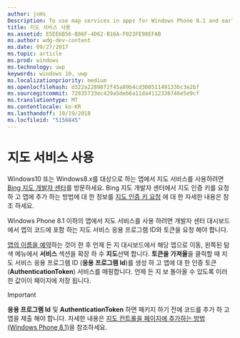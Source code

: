 ```yaml
---
author: jnHs
Description: To use map services in apps for Windows Phone 8.1 and earlier, you need a map service application ID and a token to include in your app's code. You can get this token in the Dev Center dashboard.
title: 지도 서비스 사용
ms.assetid: E5EE6B56-B86F-4D62-B16A-F023FE98EFAB
ms.author: wdg-dev-content
ms.date: 09/27/2017
ms.topic: article
ms.prod: windows
ms.technology: uwp
keywords: windows 10, uwp
ms.localizationpriority: medium
ms.openlocfilehash: d322a22898f2f45a89b4cd30051149133bc3e2bf
ms.sourcegitcommit: 72835733ec429a5deb6a11da4112336746e5e9cf
ms.translationtype: MT
ms.contentlocale: ko-KR
ms.lasthandoff: 10/19/2018
ms.locfileid: "5156845"
---
```

# <a name="use-map-services"></a>지도 서비스 사용

Windows10 또는 Windows8.x를 대상으로 하는 앱에서 지도 서비스를 사용하려면 [Bing 지도 개발자 센터](http://go.microsoft.com/fwlink/p/?LinkId=614880)를 방문하세요. Bing 지도 개발자 센터에서 지도 인증 키를 요청 하 고 앱에 추가 하는 방법에 대 한 정보를 [지도 인증 키 요청](../maps-and-location/authentication-key.md) 에 대 한 자세한 내용은 참조 하세요. 

Windows Phone 8.1 이하의 앱에서 지도 서비스를 사용 하려면 개발자 센터 대시보드에서 앱의 코드에 포함 하는 지도 서비스 응용 프로그램 ID와 토큰을 요청 해야 합니다.

[앱의 이름을 예약](create-your-app-by-reserving-a-name.md)하는 것이 한 후 언제 든 지 대시보드에서 해당 앱으로 이동, 왼쪽된 탐색 메뉴에서 **서비스** 섹션을 확장 하 수 **지도**선택 합니다. **토큰을 가져올**을 클릭할 때 지도 서비스 응용 프로그램 ID (**응용 프로그램 Id**)를 생성 하 고 앱에 대 한 인증 토큰 (**AuthenticationToken**) 서비스를 매핑합니다. 언제 든 지 보 돌아올 수 있도록 이러한 값이이 페이지에 저장 됩니다.

> [!IMPORTANT]
> **응용 프로그램 Id** 및 **AuthenticationToken** 하면 패키지 하기 전에 코드를 추가 하 고 앱을 제출 해야 합니다. 자세한 내용은 [지도 컨트롤을 페이지에 추가하는 방법(Windows Phone 8.1)](http://go.microsoft.com/fwlink/p/?LinkId=614882)을 참조하세요.

 

 




